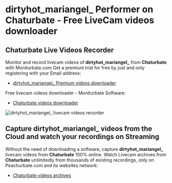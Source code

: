 # dirtyhot_mariangel_ Performer on Chaturbate - Free LiveCam videos downloader

## Chaturbate Live Videos Recorder

Monitor and record livecam videos of **dirtyhot_mariangel_** from **Chaturbate** with Moniturbate.com
Get a premium trial for free by just and only registering with your Email address:
* [dirtyhot_mariangel_ Premium videos downloader](https://moniturbate.com/request-demo-licence-key.html)

Free livecam videos downloader - Moniturbate Software:
* [Chaturbate videos downloader](https://moniturbate.com/moniturbate-download-software.html)

![dirtyhot_mariangel_ livecam videos recorder](https://peachurnet.com/templates/moniturbate-software.png)


## Capture dirtyhot_mariangel_ videos from the Cloud and watch your recordings on Streaming

Without the need of downloading a software, capture **dirtyhot_mariangel_** livecam videos from **Chaturbate** 100% online.
Watch Livecam archives from **Chaturbate** unlimitedly from thousands of existing recordings, only on Peachurbate.com and its websites network:
* [Chaturbate videos archives](https://peachurnet.com/)